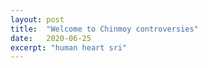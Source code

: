 ```yaml
---
layout: post
title:  "Welcome to Chinmoy controversies"
date:   2020-06-25
excerpt: "human heart sri"
---
```


